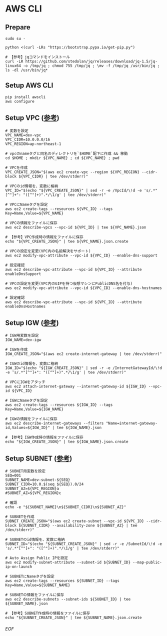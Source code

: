 # AWS CLI

## Prepare
    sudo su -
    
    python <(curl -LRs "https://bootstrap.pypa.io/get-pip.py")
    
    # 【参考】jqコマンドをインストール
    curl -LR https://github.com/stedolan/jq/releases/download/jq-1.5/jq-linux64 -o /tmp/jq ; chmod 755 /tmp/jq ; \mv -f /tmp/jq /usr/bin/jq ; ls -dl /usr/bin/jq*


## Setup AWS CLI
    pip install awscli
    aws configure


## Setup VPC ([参考](http://www.simpline.co.jp/tech/?p=267))

    # 変数を設定
    VPC_NAME=dev-vpc
    VPC_CIDR=10.0.0.0/16
    VPC_REGION=ap-northeast-1
    
    # vpcのnameタグと同名のディレクトリを`$HOME`配下に作成 && 移動
    cd $HOME ; mkdir ${VPC_NAME} ; cd ${VPC_NAME} ; pwd
    
    # VPCを作成
    VPC_CREATE_JSON="$(aws ec2 create-vpc --region ${VPC_REGION} --cidr-block ${VPC_CIDR} | tee /dev/stderr)"
    
    # VPCのid情報を、変数に格納
    VPC_ID="$(echo "${VPC_CREATE_JSON}" | sed -r -e /VpcId/\!d -e 's/.*"[^"]+": "([^"]+)".*/\1/g' | tee /dev/stderr)"
    
    # VPCにNameタグを設定
    aws ec2 create-tags --resources ${VPC_ID} --tags Key=Name,Value=${VPC_NAME}
    
    # VPCの情報をファイルに保存
    aws ec2 describe-vpcs --vpc-id ${VPC_ID} | tee ${VPC_NAME}.json
    
    # 【参考】VPC作成時の情報をファイルに保存
    echo "${VPC_CREATE_JSON}" | tee ${VPC_NAME}.json.create
    
    # VPCの設定を変更(VPC内の名前解決をサポート)
    aws ec2 modify-vpc-attribute --vpc-id ${VPC_ID} --enable-dns-support
    
    # 設定確認
    aws ec2 describe-vpc-attribute --vpc-id ${VPC_ID} --attribute enableDnsSupport
    
    # VPCの設定を変更(VPC内のGIPを持つ仮想マシンにPublicDNS名を付与)
    aws ec2 modify-vpc-attribute --vpc-id ${VPC_ID} --enable-dns-hostnames
    
    # 設定確認
    aws ec2 describe-vpc-attribute --vpc-id ${VPC_ID} --attribute enableDnsHostnames


## Setup IGW ([参考](http://www.simpline.co.jp/tech/?p=267))

    # IGW用変数を設定
    IGW_NAME=dev-igw
    
    # IGWを作成
    IGW_CREATE_JSON="$(aws ec2 create-internet-gateway | tee /dev/stderr)"
    
    # IGWのid情報を、変数に格納
    IGW_ID="$(echo "${IGW_CREATE_JSON}" | sed -r -e /InternetGatewayId/\!d -e 's/.*"[^"]+": "([^"]+)".*/\1/g' | tee /dev/stderr)"
    
    # VPCにIGWをアタッチ
    aws ec2 attach-internet-gateway --internet-gateway-id ${IGW_ID} --vpc-id ${VPC_ID}
    
    # IGWにNameタグを設定
    aws ec2 create-tags --resources ${IGW_ID} --tags Key=Name,Value=${IGW_NAME}
    
    # IGWの情報をファイルに保存
    aws ec2 describe-internet-gateways --filters "Name=internet-gateway-id,Values=${IGW_ID}" | tee ${IGW_NAME}.json
    
    # 【参考】IGW作成時の情報をファイルに保存
    echo "${IGW_CREATE_JSON}" | tee ${IGW_NAME}.json.create


## Setup SUBNET ([参考](http://www.simpline.co.jp/tech/?p=267))

    # SUBNET用変数を設定
    SEQ=001
    SUBNET_NAME=dev-subnet-${SEQ}
    SUBNET_CIDR=10.0.$(seq ${SEQ}).0/24
    SUBNET_AZ=${VPC_REGION}a
    #SUBNET_AZ=${VPC_REGION}c
    
    # 確認
    echo -e "${SUBNET_NAME}\n${SUBNET_CIDR}\n${SUBNET_AZ}"
    
    # SUBNETを作成
    SUBNET_CREATE_JSON="$(aws ec2 create-subnet --vpc-id ${VPC_ID} --cidr-block ${SUBNET_CIDR} --availability-zone ${SUBNET_AZ} | tee /dev/stderr)"
    
    # SUBNETのid情報を、変数に格納
    SUBNET_ID="$(echo "${SUBNET_CREATE_JSON}" | sed -r -e /SubnetId/\!d -e 's/.*"[^"]+": "([^"]+)".*/\1/g' | tee /dev/stderr)"
    
    # Auto Assign Public IPを設定
    aws ec2 modify-subnet-attribute --subnet-id ${SUBNET_ID} --map-public-ip-on-launch
    
    # SUBNETにNameタグを設定
    aws ec2 create-tags --resources ${SUBNET_ID} --tags Key=Name,Value=${SUBNET_NAME}
    
    # SUBNETの情報をファイルに保存
    aws ec2 describe-subnets --subnet-ids ${SUBNET_ID} | tee ${SUBNET_NAME}.json
    
    # 【参考】SUBNET作成時の情報をファイルに保存
    echo "${SUBNET_CREATE_JSON}" | tee ${SUBNET_NAME}.json.create












###### EOF
